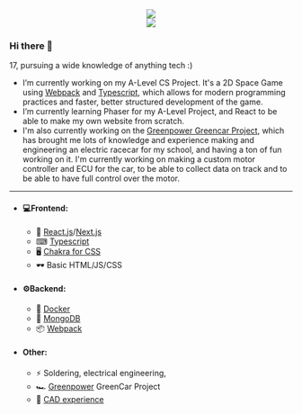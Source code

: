 <div id='badges' align="center">
  <a href="https://www.linkedin.com/in/jack-f-b46175214/">
    <img align="center" src="https://img.shields.io/badge/LinkedIn-blue?logo=linkedin&logoColor=white&style=for-the-badge" />
  </a>
</div>

<div id='profile_views' align="center">
  <img src="https://komarev.com/ghpvc/?username=Magicoo51889&style=flat-square&color=blue" alt=""/>
</div>

<div id='language_stats' align="center">
  <img src="https://github-readme-stats.vercel.app/api/top-langs/?username=Magicoo51889&layout=compact&theme=github_dark&hide_border=true")/>
</div>


### Hi there 👋
17, pursuing a wide knowledge of anything tech :)

-   I’m currently working on my A-Level CS Project. It's a 2D Space Game using [Webpack](https://webpack.js.org/) and [Typescript](https://www.typescriptlang.org/), which allows for modern programming practices and faster, better structured development of the game. 
-   I’m currently learning Phaser for my A-Level Project, and React to be able to make my own website from scratch.
-   I'm also currently working on the [Greenpower Greencar Project](https://www.greenpower.co.uk/), which has brought me lots of knowledge and experience making and engineering an electric racecar for my school, and having a ton of fun working on it. I'm currently working on making a custom motor controller and ECU for the car, to be able to collect data on track and to be able to have full control over the motor. 


---

- #### 💻Frontend:
  - 🧪 [React.js](https://reactjs.org/)/[Next.js](https://nextjs.org/)
  - ⌨ [Typescript](https://www.typescriptlang.org/)
  - 🖥 [Chakra for CSS](https://chakra-ui.com/)
  - 🕶 Basic HTML/JS/CSS

- #### ⚙Backend: 
  - 🐳 [Docker](https://www.docker.com/)
  - 🍃 [MongoDB](https://www.mongodb.com/)
  - 📦 [Webpack](https://webpack.js.org/)

- #### Other:
  - ⚡ Soldering, electrical engineering, 
  - 🏎 [Greenpower](https://www.greenpower.co.uk/) GreenCar Project 
  - 💾 [CAD experience](https://www.autodesk.com/products/fusion-360/overview?term=1-YEAR&tab=subscription)
